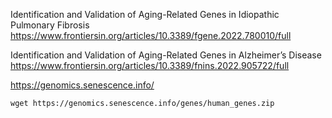 Identification and Validation of Aging-Related Genes in Idiopathic Pulmonary Fibrosis  
https://www.frontiersin.org/articles/10.3389/fgene.2022.780010/full  


Identification and Validation of Aging-Related Genes in Alzheimer’s Disease  
https://www.frontiersin.org/articles/10.3389/fnins.2022.905722/full  

https://genomics.senescence.info/  
```
wget https://genomics.senescence.info/genes/human_genes.zip
```
